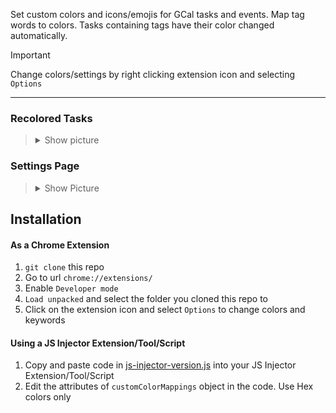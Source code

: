 Set custom colors and icons/emojis for GCal tasks and events. Map tag words to colors. Tasks containing tags have their color changed automatically.


> [!IMPORTANT]
> Change colors/settings by right clicking extension icon and selecting `Options`
>

----

### Recolored Tasks


>
> <details>
> <summary> Show picture </summary> 
>
> ![example pic](wiki/example-pic.png)
>
> </details>



### Settings Page

>  
>
> <details>
> <summary> Show Picture </summary> 
>
> ![example settings pages](wiki/example-options-ui.png)
>
> </details>
## Installation

#### As a Chrome Extension

1. `git clone` this repo
1. Go to url `chrome://extensions/`
2. Enable `Developer mode`
3. `Load unpacked` and select the folder you cloned this repo to
4. Click on the extension icon and select `Options` to change colors and keywords

#### Using a JS Injector Extension/Tool/Script

1. Copy and paste code in [js-injector-version.js](./js-injection-version.js) into your JS Injector Extension/Tool/Script
2. Edit the attributes of `customColorMappings` object in the code. Use Hex colors only 

